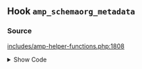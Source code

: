 ## Hook `amp_schemaorg_metadata`

### Source

[includes/amp-helper-functions.php:1808](https://github.com/ampproject/amp-wp/blob/develop/includes/amp-helper-functions.php#L1808)

<details>
<summary>Show Code</summary>

```php
$metadata = apply_filters( 'amp_schemaorg_metadata', $metadata );
```

</details>
